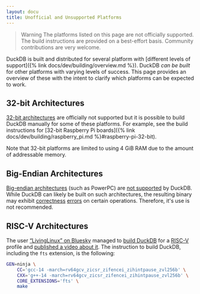 ```yaml
---
layout: docu
title: Unofficial and Unsupported Platforms
---
```


> Warning
> The platforms listed on this page are not officially supported.
> The build instructions are provided on a best-effort basis.
> Community contributions are very welcome.

DuckDB is built and distributed for several platform with [different levels of support]({% link docs/dev/building/overview.md %}).
DuckDB _can be built_ for other platforms with varying levels of success.
This page provides an overview of these with the intent to clarify which platforms can be expected to work.

## 32-bit Architectures

[32-bit architectures](https://en.wikipedia.org/wiki/32-bit_computing) are officially not supported but it is possible to build DuckDB manually for some of these platforms.
For example, see the build instructions for [32-bit Raspberry Pi boards]({% link docs/dev/building/raspberry_pi.md %}#raspberry-pi-32-bit).

Note that 32-bit platforms are limited to using 4 GiB RAM due to the amount of addressable memory.

## Big-Endian Architectures

[Big-endian architectures](https://en.wikipedia.org/wiki/Endianness) (such as PowerPC) are [not supported](https://duckdblabs.com/community_support_policy#architectures) by DuckDB.
While DuckDB can likely be built on such architectures,
the resulting binary may exhibit [correctness](https://github.com/duckdb/duckdb/issues/5548) [errors](https://github.com/duckdb/duckdb/issues/9714) on certain operations.
Therefore, it's use is not recommended.

## RISC-V Architectures

The user [“LivingLinux” on Bluesky](https://bsky.app/profile/livinglinux.bsky.social) managed to [build DuckDB](https://bsky.app/profile/livinglinux.bsky.social/post/3lak5q7mmg42j) for a [RISC-V](https://en.wikipedia.org/wiki/RISC-V) profile and [published a video about it](https://www.youtube.com/watch?v=G6uVDH3kvNQ). The instruction to build DuckDB, including the `fts` extension, is the following:

```bash
GEN=ninja \
    CC='gcc-14 -march=rv64gcv_zicsr_zifencei_zihintpause_zvl256b' \
    CXX='g++-14 -march=rv64gcv_zicsr_zifencei_zihintpause_zvl256b' \
    CORE_EXTENSIONS='fts' \
    make
```
